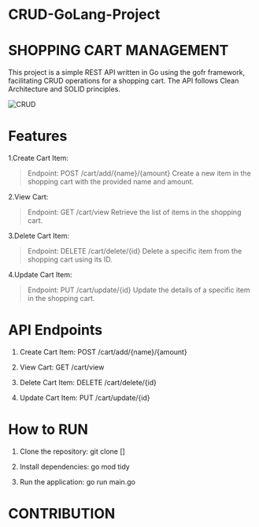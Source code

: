 # CRUD-GoLang-Project

# SHOPPING CART MANAGEMENT
This project is a simple REST API written in Go using the gofr framework, facilitating CRUD operations for a shopping cart. The API follows Clean Architecture and SOLID principles.


![CRUD](https://github.com/sriayush02/CRUD-GoLang-Project/assets/83555352/cf36e77f-98a6-4615-9e28-ef780203566d)



# Features
1.Create Cart Item:
> Endpoint: POST /cart/add/{name}/{amount}
> Create a new item in the shopping cart with the provided name and amount.

2.View Cart:
> Endpoint: GET /cart/view
> Retrieve the list of items in the shopping cart.

3.Delete Cart Item:
> Endpoint: DELETE /cart/delete/{id}
> Delete a specific item from the shopping cart using its ID.

4.Update Cart Item:
> Endpoint: PUT /cart/update/{id}
> Update the details of a specific item in the shopping cart.

# API Endpoints

1. Create Cart Item:
   POST /cart/add/{name}/{amount}

2. View Cart:
   GET /cart/view

3. Delete Cart Item:
   DELETE /cart/delete/{id}

4. Update Cart Item:
   PUT /cart/update/{id}

# How to RUN 

1. Clone the repository:
   git clone []

2. Install dependencies:
   go mod tidy

3. Run the application:
   go run main.go

# CONTRIBUTION
